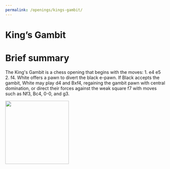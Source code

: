 ```yaml
---
permalink: /openings/kings-gambit/
---
```

King’s Gambit
=============

# Brief summary


The King's Gambit is a chess opening that begins with the moves: 1. e4 e5 2. f4. White offers a pawn to divert the black e-pawn. If Black accepts the gambit, White may play d4 and Bxf4, regaining the gambit pawn with central domination, or direct their forces against the weak square f7 with moves such as Nf3, Bc4, 0-0, and g3.

<img src="/img/King’s Gambit.jpg" width="200"/>
